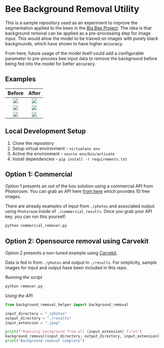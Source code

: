 # Bee Background Removal Utility

This is a sample repository used as an experiment to improve the segmentation applied to the bees in the [Big Bee Project](https://big-bee.net/). The idea is that background removal can be applied as a pre-processing step for image input. This would allow the model to be trained on images with purely black backgrounds, which have shown to have higher accuracy. 

From here, future usage of the model itself could add a configurable parameter to pre-process bee input data to remove the background before being fed into the model for better accuracy.

## Examples

Before | After
:-------------------------:|:-------------------------:
![](./photos/img2.jpeg)  |  ![](./results/img2.png)
![](./photos/img1.jpeg)  |  ![](./results/img1.png)
![](./photos/img4.jpeg)  |  ![](./results/img4.png)


## Local Development Setup

1. Clone the repository
2. Setup virtual environment - `virtualenv env`
3. Active the environment - `source env/bin/activate`
4. Install dependencies - `pip install -r requirements.txt`

## Option 1: Commercial

Option 1 presents an out of the box solution using a commercial API from Photoroom. You can grab an API here [from here](https://www.photoroom.com/api/docs) which provides 10 free images.

There are already examples of input from `./photos` and associated output using `Photoroom` inside of `./commercial_results`. Once you grab your API key, you can run this yourself:

```sh
python commercial_remover.py
```

## Option 2: Opensource removal using Carvekit

Option 2 presents a non-tuned example using [Carvekit](https://github.com/OPHoperHPO/image-background-remove-tool). 

Data is fed in from `./photos` and output in `./results`. For simplicity, sample images for input and output have been included in this repo.

_Running the script_
```sh
python remover.py
```

_Using the API_

```python
from background_removal_helper import background_removal

input_directory = "./photos"
output_directory = "./results"
input_extension = ".jpeg"

print(f"Removing background from all {input_extension} files")
background_removal(input_directory, output_directory, input_extension)
print("Background removal complete")
```
